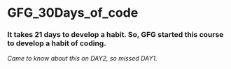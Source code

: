 # GFG_30Days_of_code

### It takes 21 days to develop a habit. So, GFG started this course to develop a habit of coding.

*_Came to know about this on DAY2, so missed DAY1._*
